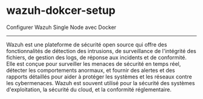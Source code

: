 # wazuh-dokcer-setup
Configurer Wazuh Single Node avec Docker 
____________________________________________________________________________________________________________________________________________________________________________________________________________________________________________________________________________
Wazuh est une plateforme de sécurité open source qui offre des fonctionnalités de détection des intrusions, de surveillance de l'intégrité des fichiers, de gestion des logs, de réponse aux incidents et de conformité. Elle est conçue pour surveiller les menaces de sécurité en temps réel, détecter les comportements anormaux, et fournir des alertes et des rapports détaillés pour aider à protéger les systèmes et les réseaux contre les cybermenaces. Wazuh est souvent utilisé pour la sécurité des systèmes d'exploitation, la sécurité du cloud, et la conformité réglementaire.
